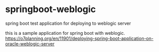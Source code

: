 # springboot-weblogic
spring boot test application for deploying to weblogic server 

this is a sample application for spring boot with weblogic.
https://o7planning.org/en/11901/deploying-spring-boot-application-on-oracle-weblogic-server
